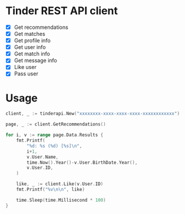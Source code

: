 # Tinder REST API client

- [x] Get recommendations
- [x] Get matches
- [x] Get profile info
- [x] Get user info
- [x] Get match info
- [x] Get message info
- [x] Like user
- [x] Pass user

# Usage
```go
client, _ := tinderapi.New("xxxxxxxx-xxxx-xxxx-xxxx-xxxxxxxxxxxx")

page, _ := client.GetRecommendations()

for i, v := range page.Data.Results {
	fmt.Printf(
		"%d: %s (%d) [%s]\n",
		i+1,
		v.User.Name,
		time.Now().Year()-v.User.BirthDate.Year(),
		v.User.ID,
	)

	like, _ := client.Like(v.User.ID)
	fmt.Printf("%v\n\n", like)

	time.Sleep(time.Millisecond * 100)
}
```